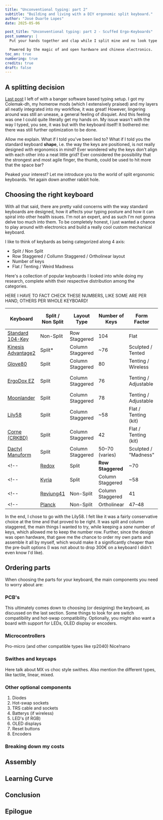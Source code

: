 ```yaml
---
title: "Unconventional typing: part 2"
subtitle: "Building and living with a DIY ergonomic split keyboard."
author: "José Duarte Lopes"
date: 2025-05-06

post_title: "Unconventional typing: part 2 - Scuffed Ergo-Keyboards"
post_summary: |
  Put your hands together and clap while I split mine and no look type this banger sequel. 

  Powered by the magic of and open hardware and chinese electronics.
toc_on: true
numbering: true
credits: true
draft: false
---
```


## A splitting decision

[Last post](/posts/unconventional-typing-p1) I left of with a banger software based typing setup. I got my Colemak-dh, my homerow mods (which I extensively praised) and my layers all neatly integrated into my workflow, it was great! However, lingering around was still an unease, a general feeling of disquiet. And this feeling was one I could quite literally get my hands on. My issue wasn't with the way I typed, you see, it was but with the keyboard itself! It bothered me: there was still further optimization to be done.

Allow me explain. What if I told you've been lied to? What if I told you the standard keyboard **shape**, i.e. the way the keys are positioned, is not really designed with ergonomics in mind? Ever wondered why the keys don't align with each other into a neat little grid? Ever considered the possibility that the strongest and most agile finger, the thumb, could be used to hit more that the space bar?

Peaked your interest? Let me introduce you to the world of split ergonomic keyboards. Yet again down another rabbit hole.

## Choosing the right keyboard

With all that said, there are pretty valid concerns with the way standard keyboards are designed, how it affects your typing posture and how it can spiral into other health issues. I'm not an expert, and as such I'm not gonna delve too much into them. To be completely honest, I just wanted a chance to play around with electronics and build a really cool custom mechanical keyboard.

I like to think of keybards as being categorized along 4 axis:

- Split / Non Split
- Row Staggered / Collumn Staggered / Ortholinear layout
- Number of keys
- Flat / Tenting / Weird Madness

Here's a collection of popular keyboards I looked into while doing my research, complete whith their respective distribution among the categories.


HERE I HAVE TO FACT CHECK THESE NUMBERS, LIKE SOME ARE PER HAND, OTHERS PER WHOLE KEYBOARD!

| Keyboard                                                          | Split / Non Split | Layout Type       | Number of Keys | Form Factor          | Open Source Hardware      |
| ----------------------------------------------------------------- | ----------------- | ----------------- | -------------- | -------------------- | ------------------------- |
| [Standard 104-Key](https://en.wikipedia.org/wiki/Keyboard_layout) | Non-Split         | Row Staggered     | 104            | Flat                 | ❌                        |
| [Kinesis Advantage2](https://kinesis-ergo.com/shop/advantage2/)   | Split\*           | Column Staggered  | ~76            | Sculpted / Tented    | ❌                        |
| [Glove80](https://moergo.com/)                                    | Split             | Column Staggered  | 80             | Tenting / Wireless   | ❌                        |
| [ErgoDox EZ](https://ergodox-ez.com/)                             | Split             | Column Staggered  | 76             | Tenting / Adjustable | ❌ (Based on open design) |
| [Moonlander](https://www.zsa.io/moonlander/)                      | Split             | Column Staggered  | 78             | Tenting / Adjustable | ❌                        |
| [Lily58](https://github.com/kata0510/Lily58)                      | Split             | Column Staggered  | ~58            | Flat / Tenting (kit) | ✅                        |
| [Corne (CRKBD)](https://github.com/foostan/crkbd)                 | Split             | Column Staggered  | 42             | Flat / Tenting (kit) | ✅                        |
| [Dactyl Manuform](https://github.com/adereth/dactyl-keyboard)     | Split             | Column Staggered  | 50–70 (varies) | Sculpted / "Madness" | ✅                        |
<!-- | [Redox](https://github.com/mattdibi/redox-keyboard)               | Split             | **Row Staggered** | ~70            | Tenting / Flat (kit) | ✅                        | -->
<!-- | [Kyria](https://splitkb.com/products/kyria-pcb-kit)               | Split             | Column Staggered  | ~58            | Tenting (optional)   | ✅                        | -->
<!-- | [Reviung41](https://github.com/gtips/reviung)                     | Non-Split         | Column Staggered  | 41             | Flat                 | ✅                        | -->
<!-- | [Planck](https://olkb.com/planck/)                                | Non-Split         | Ortholinear       | 47–48          | Flat                 | ✅                        | -->

In the end, I chose to go with the Lily58. I felt like it was a fairly conservative choice at the time and that proved to be right. It was split and column staggered, the main things I wanted to try, while keeping a *sane* number of keys, which allowed me to keep the number row. Further, since the design was open hardware, that gave me the chance to order my own parts and assemble it all by myself, which would make it a significantly cheaper than the pre-built options (I was not about to drop 300€ on a keyboard I didn't even know I'd like).

## Ordering parts

When choosing the parts for your keyboard, the main components you need to worry about are:

### PCB's 

This ultimately comes down to choosing (or designing) the keyboard, as discussed on the last section. Some things to look for are switch compatibility and hot-swap compatibility. Optionally, you might also want a board with support for LEDs, OLED display or encoders.

### Microcontrollers

Pro-micro (and other compatible types like rp2040)
Nice!nano

### Swithes and keycaps

Here talk about MX vs choc style swithes. Also mention the different types, like tactile, linear, mixed. 


### Other optional components

1. Diodes
1. Hot-swap sockets
1. TRS cable and sockets
1. Batterys (if wireless)
1. LED's (if RGB)
1. OLED displays
1. Reset buttons
1. Encoders

### Breaking down my costs




## Assembly

## Learning Curve

## Conclusion

## Epilogue
